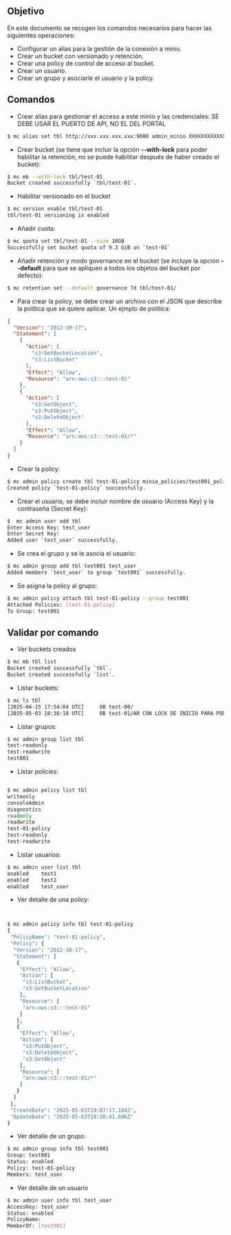 ## Objetivo
En este documento se recogen los comandos necesarios para hacer las siguientes operaciones:
- Configurar un alias para la gestión de la conexión a minio.
- Crear un bucket con versionado y retención.
- Crear una policy de control de acceso al bucket.
- Crear un usuario.
- Crear un grupo y asociarle el usuario y la policy.

## Comandos
- Crear alias para gestionar el acceso a este minio y las credenciales: SE DEBE USAR EL PUERTO DE API, NO EL DEL PORTAL
```bash
$ mc alias set tbl http://xxx.xxx.xxx.xxx:9000 admin_minio XXXXXXXXXXXXXXXXXXXXXXXXXXXXXX
```

- Crear bucket (se tiene que incluir la opción **--with-lock** para poder habilitar la retención, no se puede habilitar después de haber creado el bucket):
```bash
$ mc mb --with-lock tbl/test-01
Bucket created successfully `tbl/test-01`.  
```
- Habilitar versionado en el bucket
```bash
$ mc version enable tbl/test-01
tbl/test-01 versioning is enabled
```

- Añadir cuota:
```bash
$ mc quota set tbl/test-01 --size 10GB
Successfully set bucket quota of 9.3 GiB on `test-01`
```

- Añadir retención y modo governance en el bucket (se incluye la opción **--default** para que se apliquen a todos los objetos del bucket por defecto):
```bash
$ mc retention set --default governance 7d tbl/test-01/ 
```

- Para crear la policy, se debe crear un archivo con el JSON que describe la política que se quiere aplicar. Un ejmplo de política:
```json
{
  "Version": "2012-10-17",
  "Statement": [
    {
      "Action": [
        "s3:GetBucketLocation",
        "s3:ListBucket"
      ],
      "Effect": "Allow",
      "Resource": "arn:aws:s3:::test-01"
    },
    {
      "Action": [
        "s3:GetObject",
        "s3:PutObject",
        "s3:DeleteObject"
      ],
      "Effect": "Allow",
      "Resource": "arn:aws:s3:::test-01/*"
    }
  ]
}

```
- Crear la policy:
```bash
$ mc admin policy create tbl test-01-policy minio_policies/test001_policy.json
Created policy `test-01-policy` successfully.
```

- Crear el usuario, se debe incluir nombre de usuario (Access Key) y la contraseña (Secret Key):
```bash
$  mc admin user add tbl
Enter Access Key: test_user
Enter Secret Key: 
Added user `test_user` successfully.
```

- Se crea el grupo y se le asocia el usuario:
```bash
$ mc admin group add tbl test001 test_user
Added members `test_user` to group `test001` successfully.
```
- Se asigna la policy al grupo:
```bash
$ mc admin policy attach tbl test-01-policy --group test001
Attached Policies: [test-01-policy]
To Group: test001
```

## Validar por comando

- Ver buckets creados
```bash
$ mc mb tbl list
Bucket created successfully `tbl`.
Bucket created successfully `list`.
```

- Listar buckets:
```bash
$ mc ls tbl
[2025-04-15 17:54:04 UTC]     0B test-00/
[2025-05-03 18:38:18 UTC]     0B test-01/AR CON LOCK DE INICIO PARA PODER HABILITAR a RETENCIÓN
```

- Listar grupos:
```bash
$ mc admin group list tbl
test-readonly
test-readwrite
test001
```

- Listar policies:
```bash

$ mc admin policy list tbl
writeonly
consoleAdmin
diagnostics
readonly
readwrite
test-01-policy
test-readonly
test-readwrite
```

- Listar usuarios:
```bash
$ mc admin user list tbl
enabled    test1                                     
enabled    test2                                     
enabled    test_user        
```

- Ver detalle de una policy:
```bash


$ mc admin policy info tbl test-01-policy
{
 "PolicyName": "test-01-policy",
 "Policy": {
  "Version": "2012-10-17",
  "Statement": [
   {
    "Effect": "Allow",
    "Action": [
     "s3:ListBucket",
     "s3:GetBucketLocation"
    ],
    "Resource": [
     "arn:aws:s3:::test-01"
    ]
   },
   {
    "Effect": "Allow",
    "Action": [
     "s3:PutObject",
     "s3:DeleteObject",
     "s3:GetObject"
    ],
    "Resource": [
     "arn:aws:s3:::test-01/*"
    ]
   }
  ]
 },
 "CreateDate": "2025-05-03T19:07:17.184Z",
 "UpdateDate": "2025-05-03T19:26:41.606Z"
}
```
- Ver detalle de un grupo:
```bash
$ mc admin group info tbl test001
Group: test001
Status: enabled
Policy: test-01-policy
Members: test_user
```

- Ver detalle de un usuario
```bash
$ mc admin user info tbl test_user
AccessKey: test_user
Status: enabled
PolicyName: 
MemberOf: [test001]
```
